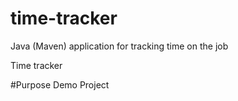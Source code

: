 # time-tracker
Java (Maven) application for tracking time on the job

Time tracker

#Purpose
Demo Project
